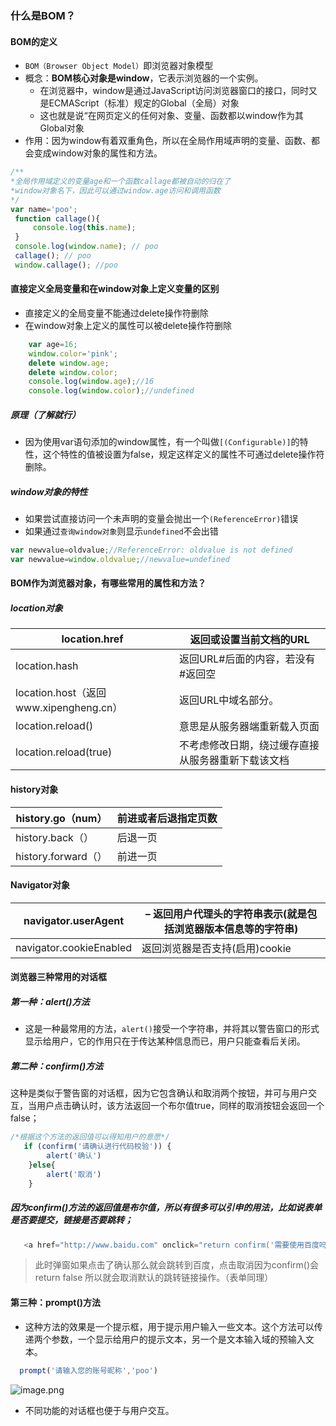### 什么是BOM？
#### BOM的定义
   - `BOM（Browser Object Model）`即浏览器对象模型
   - 概念：**BOM核心对象是window**，它表示浏览器的一个实例。
       - 在浏览器中，window是通过JavaScript访问浏览器窗口的接口，同时又是ECMAScript（标准）规定的Global（全局）对象
       - 这也就是说“在网页定义的任何对象、变量、函数都以window作为其Global对象
   - 作用：因为window有着双重角色，所以在全局作用域声明的变量、函数、都会变成window对象的属性和方法。
   ```javascript
/**
*全局作用域定义的变量age和一个函数callage都被自动的归在了
*window对象名下，因此可以通过window.age访问和调用函数
*/  
 var name='poo';
    function callage(){
        console.log(this.name);
    }
    console.log(window.name); // poo
    callage(); // poo
    window.callage(); //poo
```
#### 直接定义全局变量和在window对象上定义变量的区别
-   直接定义的全局变量不能通过delete操作符删除
-   在window对象上定义的属性可以被delete操作符删除
```javascript
    var age=16;
    window.color='pink';
    delete window.age;
    delete window.color;
    console.log(window.age);//16
    console.log(window.color);//undefined
```
#####  原理（了解就行）
   - 因为使用var语句添加的window属性，有一个叫做`[(Configurable)]`的特性，这个特性的值被设置为false，规定这样定义的属性不可通过delete操作符删除。
##### window对象的特性
-   如果尝试直接访问一个未声明的变量会抛出一个`(ReferenceError)`错误
-   如果通过`查询window对象`则显示`undefined`不会出错
```javascript
var newvalue=oldvalue;//ReferenceError: oldvalue is not defined
var newvalue=window.oldvalue;//newvalue=undefined
```
#### BOM作为浏览器对象，有哪些常用的属性和方法？
##### location对象
|location.href                      | 返回或设置当前文档的URL       |
| ---------------------------------- | ------------------- |
| location.hash                      | 返回URL#后面的内容，若没有#返回空 |
| location.host（返回www.xipengheng.cn） | 返回URL中域名部分。         |
|location.reload() |意思是从服务器端重新载入页面|
|location.reload(true)|不考虑修改日期，绕过缓存直接从服务器重新下载该文档|

#### history对象

| history.go（num）   | 前进或者后退指定页数 |
| ----------------- | ---------- |
| history.back（）    | 后退一页       |
| history.forward（） | 前进一页       |

#### Navigator对象

| navigator.userAgent     | – 返回用户代理头的字符串表示(就是包括浏览器版本信息等的字符串) |
| ----------------------- | --------------------------------- |
| navigator.cookieEnabled | 返回浏览器是否支持(启用)cookie|

#### 浏览器三种常用的对话框
##### 第一种：alert()方法

- 这是一种最常用的方法，`alert()`接受一个字符串，并将其以警告窗口的形式显示给用户，它的作用只在于传达某种信息而已，用户只能查看后关闭。

##### 第二种：confirm()方法

这种是类似于警告窗的对话框，因为它包含确认和取消两个按钮，并可与用户交互，当用户点击确认时，该方法返回一个布尔值true，同样的取消按钮会返回一个false；
```javascript
/*根据这个方法的返回值可以得知用户的意愿*/   
   if (confirm('请确认进行代码校验')) {
        alert('确认')
    }else{
        alert('取消')
    }
```
##### 因为confirm()方法的返回值是布尔值，所以有很多可以引申的用法，比如说表单是否要提交，链接是否要跳转；
```javascript
   <a href="http://www.baidu.com" onclick="return confirm('需要使用百度吗？')">百度</a>
```
> 此时弹窗如果点击了确认那么就会跳转到百度，点击取消因为confirm()会return false 所以就会取消默认的跳转链接操作。（表单同理）
#### 第三种：prompt()方法
   - 这种方法的效果是一个提示框，用于提示用户输入一些文本。这个方法可以传递两个参数，一个显示给用户的提示文本，另一个是文本输入域的预输入文本。

```javascript
  prompt('请输入您的账号昵称','poo')
```
![image.png](https://p9-juejin.byteimg.com/tos-cn-i-k3u1fbpfcp/b3af8db99db9467c932af93c5583b850~tplv-k3u1fbpfcp-watermark.image)
- 不同功能的对话框也便于与用户交互。
